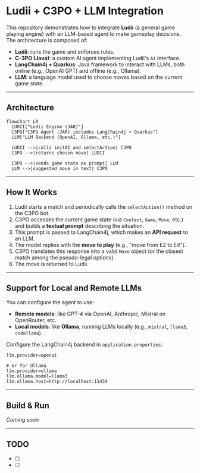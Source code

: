 # Ludii + C3PO + LLM Integration

This repository demonstrates how to integrate **Ludii** (a general game playing engine) with an LLM-based agent to make gameplay decisions.  
The architecture is composed of:

- **Ludii**: runs the game and enforces rules.
- **C-3PO (Java)**: a custom AI agent implementing Ludii's `AI` interface.
- **LangChain4j + Quarkus**: Java framework to interact with LLMs, both online (e.g., OpenAI GPT) and offline (e.g., Ollama).
- **LLM**: a language model used to choose moves based on the current game state.

---

## Architecture

```mermaid
flowchart LR
  LUDII["Ludii Engine (JAR)"]
  C3PO["C3PO Agent (JAR) includes LangChain4j + Quarkus"]
  LLM["LLM Backend (OpenAI, Ollama, etc.)"]

  LUDII -->|calls initAI and selectAction| C3PO
  C3PO -->|returns chosen move| LUDII

  C3PO -->|sends game state as prompt| LLM
  LLM -->|suggested move in text| C3PO
````

---

## How It Works

1. Ludii starts a match and periodically calls the `selectAction()` method on the C3PO bot.
2. C3PO accesses the current game state (via `Context`, `Game`, `Move`, etc.) and builds a **textual prompt** describing the situation.
3. This prompt is passed to LangChain4j, which makes an **API request** to an LLM.
4. The model replies with the **move to play** (e.g., "move from E2 to E4").
5. C3PO translates this response into a valid `Move` object (or the closest match among the pseudo-legal options).
6. The move is returned to Ludii.

---

## Support for Local and Remote LLMs

You can configure the agent to use:

* **Remote models**: like GPT-4 via OpenAI, Anthropic, Mistral on OpenRouter, etc.
* **Local models**: like **Ollama**, running LLMs locally (e.g., `mistral`, `llama3`, `codellama`).

Configure the LangChain4j backend in `application.properties`:

```properties
llm.provider=openai

# or for Ollama
llm.provider=ollama
llm.ollama.model=llama3
llm.ollama.host=http://localhost:11434
```

---

## Build & Run

*Coming soon*

---

## TODO

* [ ] 
* [ ] 

```
